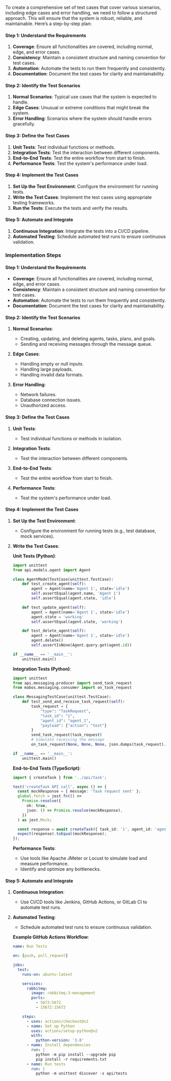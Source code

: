 
To create a comprehensive set of test cases that cover various scenarios, including edge cases and error handling, we need to follow a structured approach. This will ensure that the system is robust, reliable, and maintainable. Here’s a step-by-step plan:

#### Step 1: Understand the Requirements
1. **Coverage**: Ensure all functionalities are covered, including normal, edge, and error cases.
2. **Consistency**: Maintain a consistent structure and naming convention for test cases.
3. **Automation**: Automate the tests to run them frequently and consistently.
4. **Documentation**: Document the test cases for clarity and maintainability.

#### Step 2: Identify the Test Scenarios
1. **Normal Scenarios**: Typical use cases that the system is expected to handle.
2. **Edge Cases**: Unusual or extreme conditions that might break the system.
3. **Error Handling**: Scenarios where the system should handle errors gracefully.

#### Step 3: Define the Test Cases
1. **Unit Tests**: Test individual functions or methods.
2. **Integration Tests**: Test the interaction between different components.
3. **End-to-End Tests**: Test the entire workflow from start to finish.
4. **Performance Tests**: Test the system's performance under load.

#### Step 4: Implement the Test Cases
1. **Set Up the Test Environment**: Configure the environment for running tests.
2. **Write the Test Cases**: Implement the test cases using appropriate testing frameworks.
3. **Run the Tests**: Execute the tests and verify the results.

#### Step 5: Automate and Integrate
1. **Continuous Integration**: Integrate the tests into a CI/CD pipeline.
2. **Automated Testing**: Schedule automated test runs to ensure continuous validation.

### Implementation Steps

#### Step 1: Understand the Requirements
- **Coverage**: Ensure all functionalities are covered, including normal, edge, and error cases.
- **Consistency**: Maintain a consistent structure and naming convention for test cases.
- **Automation**: Automate the tests to run them frequently and consistently.
- **Documentation**: Document the test cases for clarity and maintainability.

#### Step 2: Identify the Test Scenarios

1. **Normal Scenarios**:
   - Creating, updating, and deleting agents, tasks, plans, and goals.
   - Sending and receiving messages through the message queue.

2. **Edge Cases**:
   - Handling empty or null inputs.
   - Handling large payloads.
   - Handling invalid data formats.

3. **Error Handling**:
   - Network failures.
   - Database connection issues.
   - Unauthorized access.

#### Step 3: Define the Test Cases

1. **Unit Tests**:
   - Test individual functions or methods in isolation.

2. **Integration Tests**:
   - Test the interaction between different components.

3. **End-to-End Tests**:
   - Test the entire workflow from start to finish.

4. **Performance Tests**:
   - Test the system's performance under load.

#### Step 4: Implement the Test Cases

1. **Set Up the Test Environment**:
   - Configure the environment for running tests (e.g., test database, mock services).

2. **Write the Test Cases**:

   **Unit Tests (Python)**:
   ```python:api/tests/test_agents.py
   import unittest
   from api.models.agent import Agent

   class AgentModelTestCase(unittest.TestCase):
       def test_create_agent(self):
           agent = Agent(name='Agent 1', state='idle')
           self.assertEqual(agent.name, 'Agent 1')
           self.assertEqual(agent.state, 'idle')

       def test_update_agent(self):
           agent = Agent(name='Agent 1', state='idle')
           agent.state = 'working'
           self.assertEqual(agent.state, 'working')

       def test_delete_agent(self):
           agent = Agent(name='Agent 1', state='idle')
           agent.delete()
           self.assertIsNone(Agent.query.get(agent.id))

   if __name__ == '__main__':
       unittest.main()
   ```

   **Integration Tests (Python)**:
   ```python:api/tests/test_messaging.py
   import unittest
   from api.messaging.producer import send_task_request
   from mabos.messaging.consumer import on_task_request

   class MessagingTestCase(unittest.TestCase):
       def test_send_and_receive_task_request(self):
           task_request = {
               "type": "TaskRequest",
               "task_id": "1",
               "agent_id": "agent_1",
               "payload": {"action": "test"}
           }
           send_task_request(task_request)
           # Simulate receiving the message
           on_task_request(None, None, None, json.dumps(task_request).encode())

   if __name__ == '__main__':
       unittest.main()
   ```

   **End-to-End Tests (TypeScript)**:
   ```typescript:web/tests/e2e/task.test.ts
   import { createTask } from '../api/task';

   test('createTask API call', async () => {
     const mockResponse = { message: 'Task request sent' };
     global.fetch = jest.fn(() =>
       Promise.resolve({
         ok: true,
         json: () => Promise.resolve(mockResponse),
       })
     ) as jest.Mock;

     const response = await createTask({ task_id: '1', agent_id: 'agent_1', payload: {} });
     expect(response).toEqual(mockResponse);
   });
   ```

   **Performance Tests**:
   - Use tools like Apache JMeter or Locust to simulate load and measure performance.
   - Identify and optimize any bottlenecks.

#### Step 5: Automate and Integrate

1. **Continuous Integration**:
   - Use CI/CD tools like Jenkins, GitHub Actions, or GitLab CI to automate test runs.

2. **Automated Testing**:
   - Schedule automated test runs to ensure continuous validation.

   **Example GitHub Actions Workflow**:
   ```yaml:.github/workflows/test.yml
   name: Run Tests

   on: [push, pull_request]

   jobs:
     test:
       runs-on: ubuntu-latest

       services:
         rabbitmq:
           image: rabbitmq:3-management
           ports:
             - 5672:5672
             - 15672:15672

       steps:
         - uses: actions/checkout@v2
         - name: Set up Python
           uses: actions/setup-python@v2
           with:
             python-version: '3.8'
         - name: Install dependencies
           run: |
             python -m pip install --upgrade pip
             pip install -r requirements.txt
         - name: Run tests
           run: |
             python -m unittest discover -s api/tests
   ```

